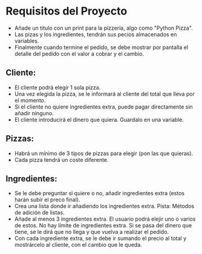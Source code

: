 # Requisitos del Proyecto

* Añade un titulo con un print para la pizzería, algo como "Python Pizza".
* Las pizas y los ingredientes, tendrán sus pecios almacenados en variables.
* Finalmente cuando termine el pedido, se debe mostrar por pantalla el detalle del pedido con el valor a cobrar y el cambio.

## Cliente:
* El cliente podrá elegir 1 sola pizza.
* Una vez elegida la pizza, se le informará al cliente del total que lleva por el momento.
* Si el cliente no quiere ingredientes extra, puede pagar directamente sin añadir ninguno.
* El cliente introducirá el dinero que quiera. Guardalo en una variable.


## Pizzas:
* Habrá un mínimo de 3 tipos de pizzas para elegir (pon las que quieras).
* Cada pizza tendrá un coste diferente.

## Ingredientes:
* Se le debe preguntar si quiere o no, añadir ingredientes extra (estos harán subir el preco final).
* Crea una lista donde ir añadiendo los ingredientes extra. Pista: Métodos de adición de listas.
* Añade al menos 3 ingredientes extra. El usuario podrá elejir uno o varios de estos. No hay límite de ingredientes extra. Si se pasa del dinero que tiene, se le dirá que no llega y que vuelva a realizar el pedido.
* Con cada ingrediente extra, se le debe ir sumando el precio al total y mostrárcelo al cliente, con el cambio que le queda.